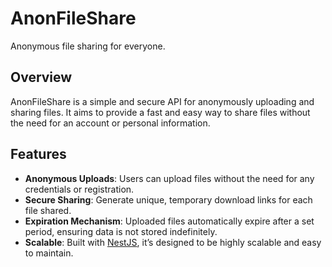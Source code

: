# AnonFileShare

Anonymous file sharing for everyone.

## Overview

AnonFileShare is a simple and secure API for anonymously uploading and sharing files. It aims to provide a fast and easy way to share files without the need for an account or personal information.

## Features

- **Anonymous Uploads**: Users can upload files without the need for any credentials or registration.
- **Secure Sharing**: Generate unique, temporary download links for each file shared.
- **Expiration Mechanism**: Uploaded files automatically expire after a set period, ensuring data is not stored indefinitely.
- **Scalable**: Built with [NestJS](https://nestjs.com/), it’s designed to be highly scalable and easy to maintain.

